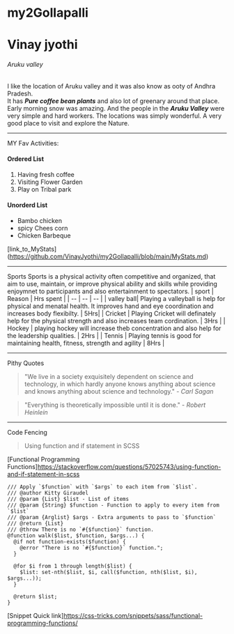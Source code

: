 # my2Gollapalli
# Vinay jyothi
###### Aruku valley

 I like the location of Aruku valley and it was also know as ooty of Andhra Pradesh.<br>It has ***Pure coffee bean plants*** and also lot of greenary around that place.<br> Early morning snow was amazing.
 And the people in the ***Aruku Valley*** were very simple and hard workers. The locations was simply wonderful. A very good place to visit and explore the Nature.

 ---
 MY Fav Activities:
 #### Ordered List
 1. Having fresh coffee 
 2. Visiting Flower Garden
 3. Play on Tribal park
 #### Unorderd List
 * Bambo chicken
 * spicy Chees corn
 * Chicken Barbeque

[link_to_MyStats] (https://github.com/VinayJyothi/my2Gollapalli/blob/main/MyStats.md) 

---
Sports
Sports is a physical activity often competitive and organized, that aim to use, maintain, or improve physical ability and skills  while providing enjoymnet to participants and also entertainment to spectators.
| sport | Reason | Hrs spent |
| -- | -- | -- |
| valley ball| Playing a valleyball is help for physical and menatal health. It improves hand and eye coordination and increases body flexibilty. |  5Hrs|
| Cricket | Playing Cricket will definately help for the physical strength and also increases team cordination.   | 3Hrs |
| Hockey | playing hockey will increase theb concentration and also help for the leadership qualities.  | 2Hrs |
| Tennis | Playing tennis is good for maintaining health, fitness, strength and agility | 8Hrs |

---
Pithy Quotes
> "We live in a society exquisitely dependent on science and technology, in which hardly anyone knows anything about science and knows anything about science and technology." - *Carl Sagan*

> "Everything is theoretically impossible until it is done." - *Robert Heinlein*

---
Code Fencing

>Using function and if statement in SCSS

[Functional Programming Functions]<https://stackoverflow.com/questions/57025743/using-function-and-if-statement-in-scss>

```
/// Apply `$function` with `$args` to each item from `$list`.
/// @author Kitty Giraudel
/// @param {List} $list - List of items
/// @param {String} $function - Function to apply to every item from `$list`
/// @param {Arglist} $args - Extra arguments to pass to `$function`
/// @return {List}
/// @throw There is no `#{$function}` function.
@function walk($list, $function, $args...) {
  @if not function-exists($function) {
    @error "There is no `#{$function}` function.";
  }
  
  @for $i from 1 through length($list) {
    $list: set-nth($list, $i, call($function, nth($list, $i), $args...));
  }
  
  @return $list;
}

```
[Snippet Quick link]<https://css-tricks.com/snippets/sass/functional-programming-functions/>